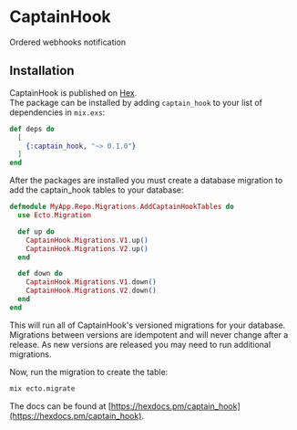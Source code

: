 # CaptainHook

Ordered webhooks notification

## Installation

CaptainHook is published on [Hex](https://hex.pm/packages/captain_hook).  
The package can be installed by adding `captain_hook` to your list of dependencies in `mix.exs`:

```elixir
def deps do
  [
    {:captain_hook, "~> 0.1.0"}
  ]
end
```

After the packages are installed you must create a database migration to add the captain_hook tables to your database:

```elixir
defmodule MyApp.Repo.Migrations.AddCaptainHookTables do
  use Ecto.Migration

  def up do
    CaptainHook.Migrations.V1.up()
    CaptainHook.Migrations.V2.up()
  end

  def down do
    CaptainHook.Migrations.V1.down()
    CaptainHook.Migrations.V2.down()
  end
end
```

This will run all of CaptainHook's versioned migrations for your database. Migrations between versions are idempotent and will never change after a release. As new versions are released you may need to run additional migrations.

Now, run the migration to create the table:

```sh
mix ecto.migrate
```

The docs can be found at [https://hexdocs.pm/captain_hook](https://hexdocs.pm/captain_hook).
